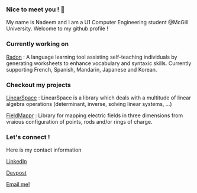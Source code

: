 ### Nice to meet you ! 👋

My name is Nadeem and I am a U1 Computer Engineering student @McGill University. Welcome to my github profile !

### Currently working on 

[Radon](https://github.com/NadeemSamaali/Radon) : A language learning tool assisting self-teaching individuals by generating worksheets to enhance vocabulary and syntaxic skills. Currently supporting French, Spanish, Mandarin, Japanese and Korean. 

### Checkout my projects

[LinearSpace](https://github.com/NadeemSamaali/LinearSpace) :  LinearSpace is a library which deals with a multitude of linear algebra operations (determinant, inverse, solving linear systems, ...) 

[FieldMappr](https://github.com/NadeemSamaali/FieldMappr) :  Library for mapping electric fields in three dimensions from vraious configuration of points, rods and/or rings of charge. 

### Let's connect !
Here is my contact information

[LinkedIn](https://www.linkedin.com/in/nadeem-samaali/)

[Devpost](https://devpost.com/NadeemSamaali?ref_content=user-portfolio&ref_feature=portfolio&ref_medium=global-nav)

[Email me!](nadeem.samaali@gmail.com)
<!--
**NadeemSamaali/NadeemSamaali** is a ✨ _special_ ✨ repository because its `README.md` (this file) appears on your GitHub profile.

Here are some ideas to get you started:

- 🔭 I’m currently working on ...
- 🌱 I’m currently learning ...
- 👯 I’m looking to collaborate on ...
- 🤔 I’m looking for help with ...
- 💬 Ask me about ...
- 📫 How to reach me: ...
- 😄 Pronouns: ...
- ⚡ Fun fact: ...
-->
